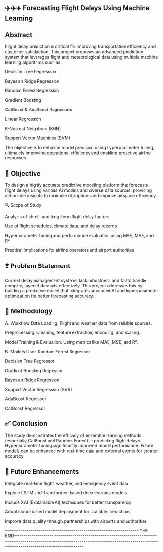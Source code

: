 ✈️✈️✈️ Forecasting Flight Delays Using Machine Learning
-
Abstract
---------------------------------------------------------------------------------------------------------------------------------------------------------------------------------------------------------------------------------------------------------------------
Flight delay prediction is critical for improving transportation efficiency and customer satisfaction. This project proposes an advanced prediction system that leverages flight and meteorological data using multiple machine learning algorithms such as:

Decision Tree Regression

Bayesian Ridge Regression

Random Forest Regression

Gradient Boosting

CatBoost & AdaBoost Regressors

Linear Regression

K-Nearest Neighbors (KNN)

Support Vector Machines (SVM)

The objective is to enhance model precision using hyperparameter tuning, ultimately improving operational efficiency and enabling proactive airline responses.

🎯 Objective
----------------------------------------------------------------------------------------------------------------------------------------------------------------------------------------------------------------------------------------
To design a highly accurate predictive modeling platform that forecasts flight delays using various AI models and diverse data sources, providing actionable insights to minimize disruptions and improve airspace efficiency.

🔍 Scope of Study

Analysis of short- and long-term flight delay factors

Use of flight schedules, climate data, and delay records

Hyperparameter tuning and performance evaluation using MAE, MSE, and R²

Practical implications for airline operators and airport authorities

❓ Problem Statement
------------------------------------------------------------------------------------------------------------------------------------------------------------------------------------------------------------------------------------------------------------------------
Current delay management systems lack robustness and fail to handle complex, layered datasets effectively. This project addresses this by building a predictive model that integrates advanced AI and hyperparameter optimization for better forecasting accuracy.

🔁 Methodology
---------------------------------------------------------------------------------------------------------------------------------------------------------------------------------------------------------------------------
A. Workflow
Data Loading: Flight and weather data from reliable sources.

Preprocessing: Cleaning, feature extraction, encoding, and scaling.

Model Training & Evaluation: Using metrics like MAE, MSE, and R².

B. Models Used
Random Forest Regressor

Decision Tree Regressor

Gradient Boosting Regressor

Bayesian Ridge Regression

Support Vector Regression (SVR)

AdaBoost Regressor

CatBoost Regressor

✅ Conclusion
------------------------------------------------------------------------------------------------------------------------------------------------------------------------------------------------------------------------------------------------------------------------------------------------
The study demonstrates the efficacy of ensemble learning methods (especially CatBoost and Random Forest) in predicting flight delays. Hyperparameter tuning significantly improved model performance. Future models can be enhanced with real-time data and external events for greater accuracy.

🔮 Future Enhancements
-------------------------------------------------------------------------------------------------------------------------------------------------------------------------------------------------------------------------------------------------------------------------------------------------
Integrate real-time flight, weather, and emergency event data

Explore LSTM and Transformer-based deep learning models

Include XAI (Explainable AI) techniques for better transparency

Adopt cloud-based model deployment for scalable predictions

Improve data quality through partnerships with airports and authorities


--------------------------------------------------------------------  THE END-----------------------------------------------------------------------------------------------------------------------------------------------------------------------------------------------
